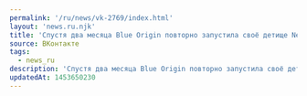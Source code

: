 ```yaml
---
permalink: '/ru/news/vk-2769/index.html'
layout: 'news.ru.njk'
title: 'Спустя два месяца Blue Origin повторно запустила своё детище New Shepard. Корабль поднялся на 1…'
source: ВКонтакте
tags:
  - news_ru
description: 'Спустя два месяца Blue Origin повторно запустила своё детище New Shepard. Корабль поднялся на 1…'
updatedAt: 1453650230
---
```

